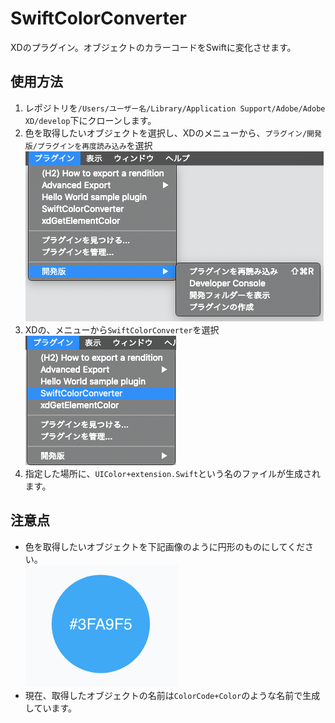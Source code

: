 # SwiftColorConverter
XDのプラグイン。オブジェクトのカラーコードをSwiftに変化させます。

## 使用方法
1. レポジトリを`/Users/ユーザー名/Library/Application Support/Adobe/Adobe XD/develop`下にクローンします。
2. 色を取得したいオブジェクトを選択し、XDのメニューから、`プラグイン/開発版/プラグインを再度読み込み`を選択  
![](Images/howToUse1.png)
3. XDの、メニューから`SwiftColorConverter`を選択  
![](Images/howToUse2.png)
4. 指定した場所に、`UIColor+extension.Swift`という名のファイルが生成されます。

## 注意点
- 色を取得したいオブジェクトを下記画像のように円形のものにしてください。  
![](Images/ColorImage.png)
- 現在、取得したオブジェクトの名前は`ColorCode+Color`のような名前で生成しています。
